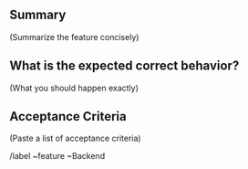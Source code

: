 <!--
SPDX-FileCopyrightText: OpenTalk GmbH <mail@opentalk.eu>

SPDX-License-Identifier: EUPL-1.2
-->

## Summary

(Summarize the feature concisely)

## What is the expected correct behavior?

(What you should happen exactly)

## Acceptance Criteria

(Paste a list of acceptance criteria)

/label ~feature ~Backend
